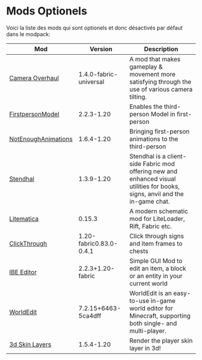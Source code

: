 # Mods Optionels

Voici la liste des mods qui sont optionels et donc désactivés par défaut dans le modpack:

|                                       Mod                                      |        Version        |                                                         Description                                                         |
|--------------------------------------------------------------------------------|-----------------------|-----------------------------------------------------------------------------------------------------------------------------|
|         <a href="https://modrinth.com/mod/m0oRwcZx">Camera Overhaul</a>        | 1.4.0-fabric-universal|               A mod that makes gameplay & movement more satisfying through the use of various camera tilting.               |
|        <a href="https://modrinth.com/mod/H5XMjpHi">FirstpersonModel</a>        |       2.2.3-1.20      |                                        Enables the third-person Model in first-person                                       |
|       <a href="https://modrinth.com/mod/MPCX6s5C">NotEnoughAnimations</a>      |       1.6.4-1.20      |                                     Bringing first-person animations to the third-person                                    |
|            <a href="https://modrinth.com/mod/BWloQ9jK">Stendhal</a>            |       1.3.9-1.20      |Stendhal is a client-side Fabric mod offering new and enhanced visual utilities for books, signs, anvil and the in-game chat.|
|<a href="https://www.curseforge.com/minecraft/mc-mods/litematica">Litematica</a>|         0.15.3        |                                   A modern schematic mod for LiteLoader, Rift, Fabric etc.                                  |
|          <a href="https://modrinth.com/mod/Z5b0cAlD">ClickThrough</a>          |1.20-fabric0.83.0-0.4.1|                                        Click through signs and item frames to chests                                        |
|           <a href="https://modrinth.com/mod/E9sX1ncV">IBE Editor</a>           |   2.2.3+1.20-fabric   |                          Simple GUI Mod to edit an item, a block or an entity in your current world                         |
|            <a href="https://enginehub.org/worldedit/">WorldEdit</a>            |  7.2.15+6463-5ca4dff  |          WorldEdit is an easy-to-use in-game world editor for Minecraft, supporting both single- and multi-player.          |
|         <a href="https://modrinth.com/mod/zV5r3pPn">3d Skin Layers</a>         |       1.5.4-1.20      |                                             Render the player skin layer in 3d!                                             |